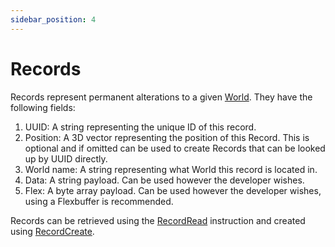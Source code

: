 ```yaml
---
sidebar_position: 4
---
```


# Records

Records represent permanent alterations to a given [World](./worlds). They have the following fields:
1. UUID: A string representing the unique ID of this record.
2. Position: A 3D vector representing the position of this Record. This is optional and if omitted can be used to create Records that can be looked up by UUID directly.
3. World name: A string representing what World this record is located in.
4. Data: A string payload. Can be used however the developer wishes.
5. Flex: A byte array payload. Can be used however the developer wishes, using a Flexbuffer is recommended.

Records can be retrieved using the [RecordRead](./instructions#recordread) instruction and created using [RecordCreate](./instructions#recordcreate).


